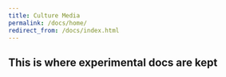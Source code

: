 ```yaml
---
title: Culture Media
permalink: /docs/home/
redirect_from: /docs/index.html
---
```


## This is where experimental docs are kept


